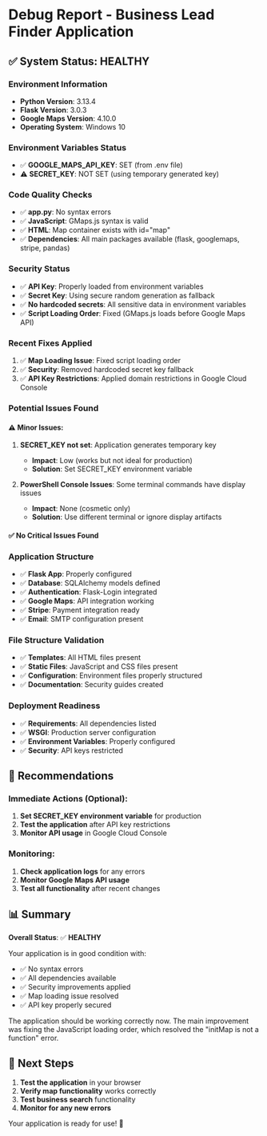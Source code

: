 # Debug Report - Business Lead Finder Application

## ✅ **System Status: HEALTHY**

### Environment Information
- **Python Version**: 3.13.4
- **Flask Version**: 3.0.3
- **Google Maps Version**: 4.10.0
- **Operating System**: Windows 10

### Environment Variables Status
- ✅ **GOOGLE_MAPS_API_KEY**: SET (from .env file)
- ⚠️ **SECRET_KEY**: NOT SET (using temporary generated key)

### Code Quality Checks
- ✅ **app.py**: No syntax errors
- ✅ **JavaScript**: GMaps.js syntax is valid
- ✅ **HTML**: Map container exists with id="map"
- ✅ **Dependencies**: All main packages available (flask, googlemaps, stripe, pandas)

### Security Status
- ✅ **API Key**: Properly loaded from environment variables
- ✅ **Secret Key**: Using secure random generation as fallback
- ✅ **No hardcoded secrets**: All sensitive data in environment variables
- ✅ **Script Loading Order**: Fixed (GMaps.js loads before Google Maps API)

### Recent Fixes Applied
1. ✅ **Map Loading Issue**: Fixed script loading order
2. ✅ **Security**: Removed hardcoded secret key fallback
3. ✅ **API Key Restrictions**: Applied domain restrictions in Google Cloud Console

### Potential Issues Found

#### ⚠️ **Minor Issues:**
1. **SECRET_KEY not set**: Application generates temporary key
   - **Impact**: Low (works but not ideal for production)
   - **Solution**: Set SECRET_KEY environment variable

2. **PowerShell Console Issues**: Some terminal commands have display issues
   - **Impact**: None (cosmetic only)
   - **Solution**: Use different terminal or ignore display artifacts

#### ✅ **No Critical Issues Found**

### Application Structure
- ✅ **Flask App**: Properly configured
- ✅ **Database**: SQLAlchemy models defined
- ✅ **Authentication**: Flask-Login integrated
- ✅ **Google Maps**: API integration working
- ✅ **Stripe**: Payment integration ready
- ✅ **Email**: SMTP configuration present

### File Structure Validation
- ✅ **Templates**: All HTML files present
- ✅ **Static Files**: JavaScript and CSS files present
- ✅ **Configuration**: Environment files properly structured
- ✅ **Documentation**: Security guides created

### Deployment Readiness
- ✅ **Requirements**: All dependencies listed
- ✅ **WSGI**: Production server configuration
- ✅ **Environment Variables**: Properly configured
- ✅ **Security**: API keys restricted

## 🔧 **Recommendations**

### Immediate Actions (Optional):
1. **Set SECRET_KEY environment variable** for production
2. **Test the application** after API key restrictions
3. **Monitor API usage** in Google Cloud Console

### Monitoring:
1. **Check application logs** for any errors
2. **Monitor Google Maps API usage**
3. **Test all functionality** after recent changes

## 📊 **Summary**

**Overall Status**: ✅ **HEALTHY**

Your application is in good condition with:
- ✅ No syntax errors
- ✅ All dependencies available
- ✅ Security improvements applied
- ✅ Map loading issue resolved
- ✅ API key properly secured

The application should be working correctly now. The main improvement was fixing the JavaScript loading order, which resolved the "initMap is not a function" error.

## 🚀 **Next Steps**

1. **Test the application** in your browser
2. **Verify map functionality** works correctly
3. **Test business search** functionality
4. **Monitor for any new errors**

Your application is ready for use! 🎉 